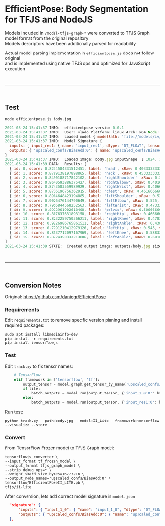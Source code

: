 # EfficientPose: Body Segmentation for TFJS and NodeJS

Models included in `/model-tfjs-graph-*` were converted to TFJS Graph model format from the original repository  
Models descriptors have been additionally parsed for readability

Actual model parsing implementation in `efficientpose.js` does not follow original  
and is implemented using native TFJS ops and optimized for JavaScript execution

<br><hr><br>

## Test

```shell
node efficientpose.js body.jpg
```

```js
2021-03-24 15:41:37 INFO:  efficientpose version 0.0.1
2021-03-24 15:41:37 INFO:  User: vlado Platform: linux Arch: x64 Node: v15.12.0
2021-03-24 15:41:37 INFO:  Loaded model { modelPath: 'file://models/iv/efficientpose.json', minScore: 0.2 } tensors: 955 bytes: 25643252
2021-03-24 15:41:37 INFO:  Model Signature {
  inputs: { input_res1: { name: 'input_res1', dtype: 'DT_FLOAT', tensorShape: { dim: [ { size: '1' }, { size: '600' }, { size: '600' }, { size: '3' } } } },
  outputs: { 'upscaled_confs/BiasAdd:0': { name: 'upscaled_confs/BiasAdd:0', dtype: 'DT_FLOAT', tensorShape: { dim: [ { size: '1' }, { size: '-1' }, { size: '-1' }, { size: '16' } } } }
}
2021-03-24 15:41:37 INFO:  Loaded image: body.jpg inputShape: [ 1024, 1024, 3 ] modelShape: [ 1, 600, 600, 3 ] decoded size: 3145728
2021-03-24 15:41:39 DATA:  Results: [
  { id: 0, score: 0.8234584331512451, label: 'head', xRaw: 0.4033333333333333, yRaw: 0.051666666666666666, x: 413, y: 53 },
  { id: 1, score: 0.8789138197898865, label: 'neck', xRaw: 0.4533333333333333, yRaw: 0.18166666666666667, x: 464, y: 186 },
  { id: 2, score: 0.8490188717842102, label: 'rightShoulder', xRaw: 0.395, yRaw: 0.205, x: 404, y: 210 },
  { id: 3, score: 0.8640593886375427, label: 'rightElbow', xRaw: 0.40166666666666667, yRaw: 0.3333333333333333, x: 411, y: 341 },
  { id: 4, score: 0.8743583559989929, label: 'rightWrist', xRaw: 0.4066666666666667, yRaw: 0.45666666666666667, x: 416, y: 468 },
  { id: 5, score: 0.8736196756362915, label: 'chest', xRaw: 0.46166666666666667, yRaw: 0.21166666666666667, x: 473, y: 217 },
  { id: 6, score: 0.8904648423194885, label: 'leftShoulder', xRaw: 0.5283333333333333, yRaw: 0.215, x: 541, y: 220 },
  { id: 7, score: 0.9026476144790649, label: 'leftElbow', xRaw: 0.525, yRaw: 0.3616666666666667, x: 538, y: 370 },
  { id: 8, score: 0.7956844568252563, label: 'leftWrist', xRaw: 0.47333333333333333, yRaw: 0.49166666666666664, x: 485, y: 503 },
  { id: 9, score: 0.8972961902618408, label: 'pelvis', xRaw: 0.5066666666666667, yRaw: 0.45666666666666667, x: 519, y: 468 },
  { id: 10, score: 0.807637631893158, label: 'rightHip', xRaw: 0.4666666666666667, yRaw: 0.45666666666666667, x: 478, y: 468 },
  { id: 11, score: 0.8232259750366211, label: 'rightKnee', xRaw: 0.47833333333333333, yRaw: 0.63, x: 490, y: 645 },
  { id: 12, score: 0.9226986765861511, label: 'rightAnkle', xRaw: 0.43833333333333335, yRaw: 0.79, x: 449, y: 809 },
  { id: 13, score: 0.7791210412979126, label: 'leftHip', xRaw: 0.545, yRaw: 0.4533333333333333, x: 558, y: 464 },
  { id: 14, score: 0.8537712097167969, label: 'leftKnee', xRaw: 0.5883333333333334, yRaw: 0.65, x: 602, y: 666 },
  { id: 15, score: 0.8724350333213806, label: 'leftAnkle', xRaw: 0.6016666666666667, yRaw: 0.8433333333333334, x: 616, y: 864 },
]
2021-03-24 15:41:39 STATE:  Created output image: outputs/body.jpg size: [ 1024, 1024 ]
```

<br><hr><br>

## Conversion Notes

Original: <https://github.com/daniegr/EfficientPose>

### Requirements

Edit `requirements.txt` to remove specific version pinning and install required packages:

```shell
sudo apt install libmediainfo-dev
pip install -r requirements.txt
pip install tensorflowjs
```

### Test

Edit `track.py` to fix tensor names:

```python
    # TensorFlow
    elif framework in ['tensorflow', 'tf']:
        output_tensor = model.graph.get_tensor_by_name('upscaled_confs/BiasAdd:0')
        if lite:
            batch_outputs = model.run(output_tensor, {'input_1_0:0': batch})            
        else:
            batch_outputs = model.run(output_tensor, {'input_res1:0': batch})
```

Run test:

```shell
python track.py --path=body.jpg --model=II_Lite --framework=tensorflow --visualize --store
```

### Convert

From TensorFlow Frozen model to TFJS Graph model:

```shell
tensorflowjs_converter \
--input_format tf_frozen_model \
--output_format tfjs_graph_model \
--strip_debug_ops=* \
--weight_shard_size_bytes=16777216 \
--output_node_names='upscaled_confs/BiasAdd:0' \
tensorflow/EfficientPoseII_LITE.pb \
tfjs/ii-lite
```

After conversion, lets add correct model signature in `model.json`

```json
  "signature": {
      "inputs": { "input_1_0": { "name": "input_1_0", "dtype": "DT_FLOAT", "tensorShape":{"dim":[{"size":"1"},{"size":"368"},{"size":"368"},{"size":"3"}]} } },
      "outputs": { "upscaled_confs/BiasAdd:0": { "name": "upscaled_confs/BiasAdd:0", "dtype": "DT_FLOAT", "tensorShape":{"dim":[{"size":"1"},{"size":"-1"},{"size":"-1"},{"size":"16"}]} } }
  },
```
